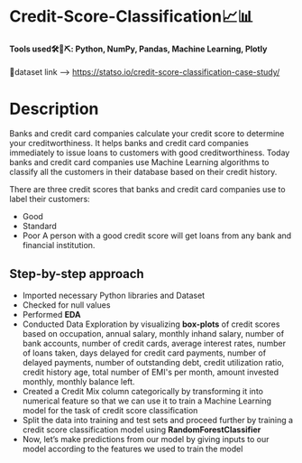 # Credit-Score-Classification📈📊

#### Tools used🛠🔧⛏: Python, NumPy, Pandas, Machine Learning, Plotly
🔗dataset link --> https://statso.io/credit-score-classification-case-study/

# Description
Banks and credit card companies calculate your credit score to determine your creditworthiness. It helps banks and credit card companies immediately to issue loans to customers with good creditworthiness. Today banks and credit card companies use Machine Learning algorithms to classify all the customers in their database based on their credit history.

There are three credit scores that banks and credit card companies use to label their customers:
- Good
- Standard
- Poor
A person with a good credit score will get loans from any bank and financial institution.

## Step-by-step approach
- Imported necessary Python libraries and Dataset
- Checked for null values
- Performed **EDA**
- Conducted Data Exploration by visualizing **box-plots** of credit scores based on occupation, annual salary, monthly inhand salary, number of bank accounts, number of credit cards, average interest rates, number of loans taken, days delayed for credit card payments, number of delayed payments, number of outstanding debt, credit utilization ratio, credit history age, total number of EMI's per month, amount invested monthly, monthly balance left.
- Created a Credit Mix column categorically by transforming it into numerical feature so that we can use it to train a Machine Learning model for the task of credit score classification
- Split the data into training and test sets and proceed further by training a credit score classification model using **RandomForestClassifier**
- Now, let’s make predictions from our model by giving inputs to our model according to the features we used to train the model
